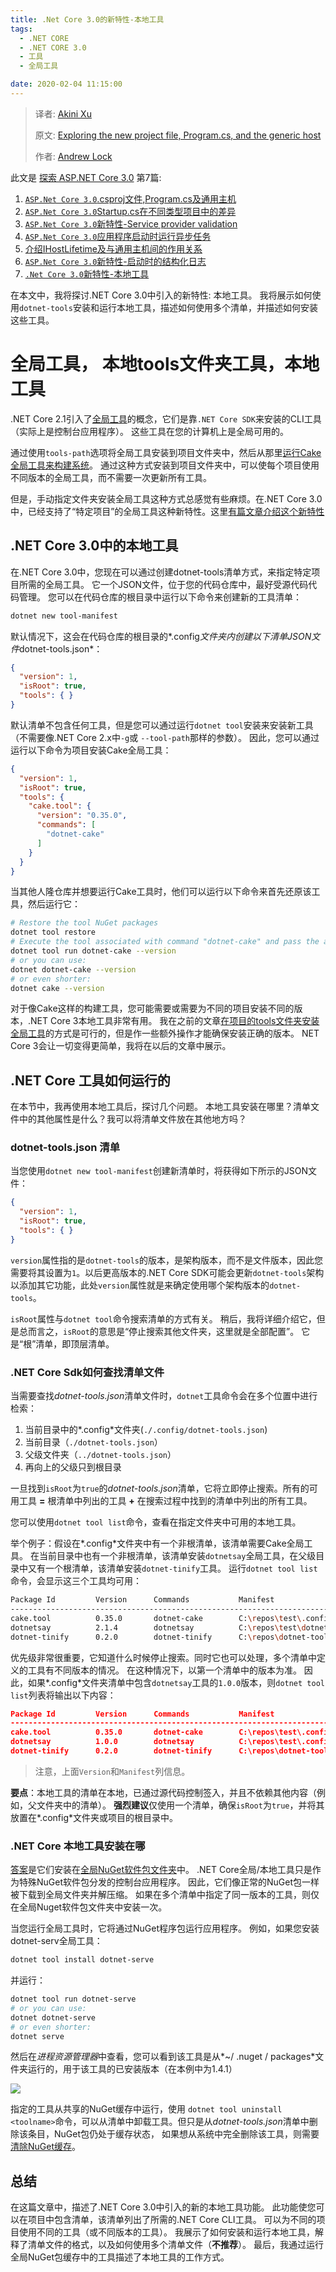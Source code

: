 ```yaml
---
title: .Net Core 3.0的新特性-本地工具
tags: 
  - .NET CORE
  - .NET CORE 3.0
  - 工具
  - 全局工具

date: 2020-02-04 11:15:00
---
```


> 译者:  [Akini Xu](https://blog.ibestread.com)
>
> 原文:  [Exploring the new project file, Program.cs, and the generic host](https://andrewlock.net/exploring-the-new-project-file-program-and-the-generic-host-in-asp-net-core-3/) 
>
> 作者:  [Andrew Lock](https://andrewlock.net/about/)
>

此文是 [探索 ASP.NET Core 3.0](https://blog.ibestread.com/exploring-asp-net-core-3) 第7篇:

1. [`ASP.Net Core 3.0`.csproj文件,Program.cs及通用主机](/exploring-the-new-project-file-program-and-the-generic-host-in-asp-net-core-3/)
2. [`ASP.Net Core 3.0`Startup.cs在不同类型项目中的差异](/comparing-startup-between-the-asp-net-core-3-templates/)
3. [`ASP.Net Core 3.0`新特性-Service provider validation](/new-in-asp-net-core-3-service-provider-validation/)
4. [`ASP.Net Core 3.0`应用程序启动时运行异步任务](/running-async-tasks-on-app-startup-in-asp-net-core-3/)
5. [介绍IHostLifetime及与通用主机间的作用关系](/introducing-ihostlifetime-and-untangling-the-generic-host-startup-interactions/)
6. [`ASP.Net Core 3.0`新特性-启动时的结构化日志](/new-in-aspnetcore-3-structured-logging-for-startup-messages/)
7. [`.Net Core 3.0`新特性-本地工具](/new-in-net-core-3-local-tools)

在本文中，我将探讨.NET Core 3.0中引入的新特性: 本地工具。 我将展示如何使用`dotnet-tools`安装和运行本地工具，描述如何使用多个清单，并描述如何安装这些工具。

<!-- more --> 

# 全局工具， 本地tools文件夹工具，本地工具

.NET Core 2.1引入了[全局工具](https://docs.microsoft.com/en-us/dotnet/core/tools/global-tools)的概念，它们是靠`.NET Core SDK`来安装的CLI工具（实际上是控制台应用程序）。 这些工具在您的计算机上是全局可用的。

通过使用`tools-path`选项将全局工具安装到项目文件夹中，然后从那里[运行Cake全局工具来构建系统](/how-to-build-with-cake-on-linux-using-cake-coreclr-or-the-cake-global-tool/)。 通过这种方式安装到项目文件夹中，可以使每个项目使用不同版本的全局工具，而不需要一次更新所有工具。

但是，手动指定文件夹安装全局工具这种方式总感觉有些麻烦。在.NET Core 3.0中，已经支持了“特定项目”的全局工具这种新特性。这里[有篇文章介绍这个新特性](https://stu.dev/dotnet-core-3-local-tools/)

## .NET Core 3.0中的本地工具

在.NET Core 3.0中，您现在可以通过创建dotnet-tools清单方式，来指定特定项目所需的全局工具。 它一个JSON文件，位于您的代码仓库中，最好受源代码代码管理。 您可以在代码仓库的根目录中运行以下命令来创建新的工具清单：

```bash
dotnet new tool-manifest
```

默认情况下，这会在代码仓库的根目录的*.config*文件夹内创建以下清单JSON文件*dotnet-tools.json*：

```json
{
  "version": 1,
  "isRoot": true,
  "tools": { }
}
```

默认清单不包含任何工具，但是您可以通过运行`dotnet tool`安装来安装新工具（不需要像.NET Core 2.x中`-g`或 `--tool-path`那样的参数）。 因此，您可以通过运行以下命令为项目安装Cake全局工具：

```json
{
  "version": 1,
  "isRoot": true,
  "tools": {
    "cake.tool": {
      "version": "0.35.0",
      "commands": [
        "dotnet-cake"
      ]
    }
  }
}
```

当其他人隆仓库并想要运行Cake工具时，他们可以运行以下命令来首先还原该工具，然后运行它：

```bash
# Restore the tool NuGet packages
dotnet tool restore
# Execute the tool associated with command "dotnet-cake" and pass the arguments: --version
dotnet tool run dotnet-cake --version
# or you can use:
dotnet dotnet-cake --version
# or even shorter:
dotnet cake --version
```

对于像Cake这样的构建工具，您可能需要或需要为不同的项目安装不同的版本，.NET Core 3本地工具非常有用。 我在之前的文章[在项目的tools文件夹安装全局工具](https://blog.ibestread.com/how-to-build-with-cake-on-linux-using-cake-coreclr-or-the-cake-global-tool/#使用Cake全局工具在Linux上构建)的方式是可行的，但是作一些额外操作才能确保安装正确的版本。 NET Core 3会让一切变得更简单，我将在以后的文章中展示。

## .NET Core 工具如何运行的

在本节中，我再使用本地工具后，探讨几个问题。 本地工具安装在哪里？清单文件中的其他属性是什么？我可以将清单文件放在其他地方吗？

### dotnet-tools.json 清单

当您使用`dotnet new tool-manifest`创建新清单时，将获得如下所示的JSON文件：

```json
{
  "version": 1,
  "isRoot": true,
  "tools": { }
}
```

`version`属性指的是`dotnet-tools`的版本，是架构版本，而不是文件版本，因此您需要将其设置为`1`。以后更高版本的.NET Core SDK可能会更新`dotnet-tools`架构以添加其它功能，此处`version`属性就是来确定使用哪个架构版本的`dotnet-tools`。

`isRoot`属性与`dotnet tool`命令搜索清单的方式有关。 稍后，我将详细介绍它，但是总而言之，`isRoot`的意思是“停止搜索其他文件夹，这里就是全部配置”。 它是“根”清单，即顶层清单。

### .NET Core Sdk如何查找清单文件

当需要查找*dotnet-tools.json*清单文件时，`dotnet`工具命令会在多个位置中进行检索：

1. 当前目录中的*.config*文件夹(`./.config/dotnet-tools.json`)
2. 当前目录（`./dotnet-tools.json`）
3. 父级文件夹（`../dotnet-tools.json`）
4. 再向上的父级只到根目录

一旦找到`isRoot`为`true`的*dotnet-tools.json*清单，它将立即停止搜索。所有的可用工具 **=** 根清单中列出的工具 **+** 在搜索过程中找到的清单中列出的所有工具。

您可以使用`dotnet tool list`命令，查看在指定文件夹中可用的本地工具。 

举个例子：假设在*.config*文件夹中有一个非根清单，该清单需要Cake全局工具。 在当前目录中也有一个非根清单，该清单安装`dotnetsay`全局工具，在父级目录中又有一个根清单，该清单安装`dotnet-tinify`工具。 运行`dotnet tool list`命令，会显示这三个工具均可用：

```bash
Package Id         Version      Commands           Manifest
-----------------------------------------------------------------------------------------------------
cake.tool          0.35.0       dotnet-cake        C:\repos\test\.config\dotnet-tools.json
dotnetsay          2.1.4        dotnetsay          C:\repos\test\dotnet-tools.json
dotnet-tinify      0.2.0        dotnet-tinify      C:\repos\dotnet-tools.json
```

优先级非常很重要，它知道什么时候停止搜索。同时它也可以处理，多个清单中定义的工具有不同版本的情况。 在这种情况下，以第一个清单中的版本为准。 因此，如果*.config*文件夹清单中包含`dotnetsay`工具的`1.0.0`版本，则`dotnet tool list`列表将输出以下内容：

```json
Package Id         Version      Commands           Manifest
-----------------------------------------------------------------------------------------------------
cake.tool          0.35.0       dotnet-cake        C:\repos\test\.config\dotnet-tools.json
dotnetsay          1.0.0        dotnetsay          C:\repos\test\.config\dotnet-tools.json
dotnet-tinify      0.2.0        dotnet-tinify      C:\repos\dotnet-tools.json
```

> 注意，上面` Version `和`Manifest`列信息。

**要点**：本地工具的清单在本地，已通过源代码控制签入，并且不依赖其他内容（例如，父文件夹中的清单）。 **强烈建议**仅使用一个清单，确保`isRoot`为`true`，并将其放置在*.config*文件夹或项目的根目录中。

### .NET Core 本地工具安装在哪

[答案](https://github.com/dotnet/cli/issues/10288#issuecomment-483449922)是它们安装在[全局NuGet软件包文件夹](https://docs.microsoft.com/en-us/nuget/consume-packages/managing-the-global-packages-and-cache-folders)中。 .NET Core全局/本地工具只是作为特殊NuGet软件包分发的控制台应用程序。 因此，它们像正常的NuGet包一样被下载到全局文件夹并解压缩。 如果在多个清单中指定了同一版本的工具，则仅在全局Nuget软件包文件夹中安装一次。

当您运行全局工具时，它将通过NuGet程序包运行应用程序。 例如，如果您安装dotnet-serv全局工具：

```bash
dotnet tool install dotnet-serve
```

并运行：

```bash
dotnet tool run dotnet-serve
# or you can use:
dotnet dotnet-serve
# or even shorter:
dotnet serve
```

然后在*进程资源管理器*中查看，您可以看到该工具是从*~/ .nuget / packages*文件夹运行的，用于该工具的已安装版本（在本例中为1.4.1）

![](https://cdn.ibestread.com/img/dotnet_local_tool.png)

指定的工具从共享的NuGet缓存中运行，使用 `dotnet tool uninstall <toolname>`命令，可以从清单中卸载工具。但只是从*dotnet-tools.json*清单中删除该条目，NuGet包仍处于缓存状态， 如果想从系统中完全删除该工具，则需要[清除NuGet缓存](https://docs.microsoft.com/en-us/nuget/consume-packages/managing-the-global-packages-and-cache-folders)。

## 总结

在这篇文章中，描述了.NET Core 3.0中引入的新的本地工具功能。 此功能使您可以在项目中包含清单，该清单列出了所需的.NET Core CLI工具。 可以为不同的项目使用不同的工具（或不同版本的工具）。 我展示了如何安装和运行本地工具，解释了清单文件的格式，以及如何使用多个清单文件（**不推荐**）。 最后，我通过运行全局NuGet包缓存中的工具描述了本地工具的工作方式。